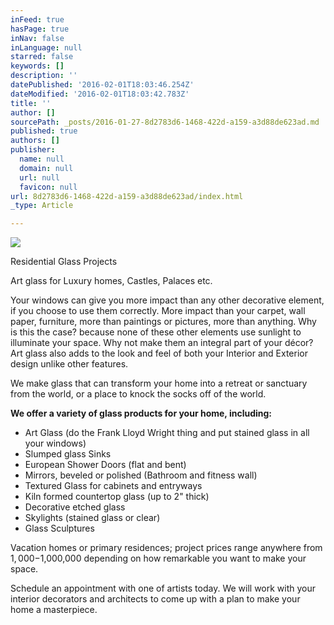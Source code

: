 ```yaml
---
inFeed: true
hasPage: true
inNav: false
inLanguage: null
starred: false
keywords: []
description: ''
datePublished: '2016-02-01T18:03:46.254Z'
dateModified: '2016-02-01T18:03:42.783Z'
title: ''
author: []
sourcePath: _posts/2016-01-27-8d2783d6-1468-422d-a159-a3d88de623ad.md
published: true
authors: []
publisher:
  name: null
  domain: null
  url: null
  favicon: null
url: 8d2783d6-1468-422d-a159-a3d88de623ad/index.html
_type: Article

---
```

![](https://s3-us-west-2.amazonaws.com/the-grid-img/p/5cbff0482b7581eb9df4aa17374cd48beae23bbd.png)

Residential Glass Projects

Art glass for Luxury homes, Castles, Palaces etc.

Your windows can give you more impact than any other
decorative element, if you choose to use them correctly. More impact than your
carpet, wall paper, furniture, more than paintings or pictures, more than
anything. Why is this the case? because none of these other elements use
sunlight to illuminate your space. Why not make them an integral part of your décor? Art glass also adds to the look and feel of both your Interior and Exterior design unlike other features.

We make glass that can transform your home into a retreat or
sanctuary from the world, or a place to knock the socks off of the world. 

**We offer a variety of glass products for your home,
including:**

* Art
Glass (do the Frank Lloyd Wright thing and put stained glass in all your
windows)
* Slumped
glass Sinks
* European
Shower Doors (flat and bent)
* Mirrors,
beveled or polished (Bathroom and fitness wall)
* Textured
Glass for cabinets and entryways
* Kiln
formed countertop glass (up to 2" thick)
* Decorative
etched glass
* Skylights
(stained glass or clear)
* Glass
Sculptures

Vacation homes or primary residences; project prices range
anywhere from $1,000-$1,000,000 depending on how remarkable you want to make
your space. 

Schedule an appointment with one of artists today. We will work
with your interior decorators and architects to come up with a plan to make
your home a masterpiece.